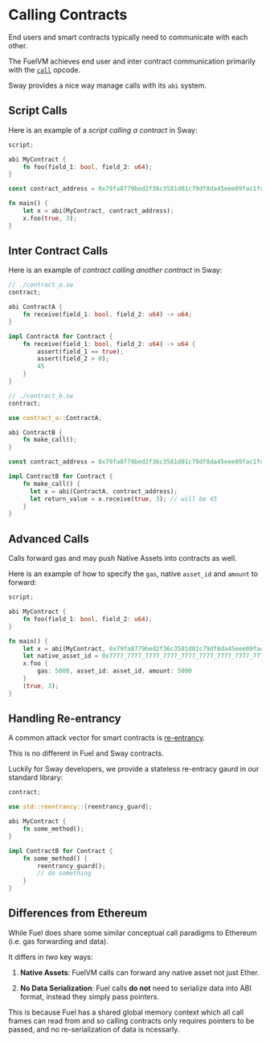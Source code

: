 # Calling Contracts

End users and smart contracts typically need to communicate with each other.

The FuelVM achieves end user and inter contract communication primarily with the [`call`](https://github.com/FuelLabs/fuel-specs/blob/master/specs/vm/opcodes.md#call-call-contract) opcode.

Sway provides a nice way manage calls with its `abi` system.

## Script Calls

Here is an example of a *script calling a contract* in Sway:

```rs
script;

abi MyContract {
    fn foo(field_1: bool, field_2: u64);
}

const contract_address = 0x79fa8779bed2f36c3581d01c79df8da45eee09fac1fd76a5a656e16326317ef0;

fn main() {
    let x = abi(MyContract, contract_address);
    x.foo(true, 3);
}
```

## Inter Contract Calls

Here is an example of *contract calling another contract* in Sway:

```rs
// ./contract_a.sw
contract;

abi ContractA {
    fn receive(field_1: bool, field_2: u64) -> u64;
}

impl ContractA for Contract {
    fn receive(field_1: bool, field_2: u64) -> u64 {
        assert(field_1 == true);
        assert(field_2 > 0);
        45
    }
}
```

```rs
// ./contract_b.sw
contract;

use contract_a::ContractA;

abi ContractB {
    fn make_call();
}

const contract_address = 0x79fa8779bed2f36c3581d01c79df8da45eee09fac1fd76a5a656e16326317ef0;

impl ContractB for Contract {
    fn make_call() {
      let x = abi(ContractA, contract_address);
      let return_value = x.receive(true, 3); // will be 45
    }
}
```

## Advanced Calls

Calls forward gas and may push Native Assets into contracts as well.

Here is an example of how to specify the `gas`, native `asset_id` and `amount` to forward:

```rs
script;

abi MyContract {
    fn foo(field_1: bool, field_2: u64);
}

fn main() {
    let x = abi(MyContract, 0x79fa8779bed2f36c3581d01c79df8da45eee09fac1fd76a5a656e16326317ef0);
    let native_asset_id = 0x7777_7777_7777_7777_7777_7777_7777_7777_7777_7777_7777_7777_7777_7777_7777_7777;
    x.foo {
        gas: 5000, asset_id: asset_id, amount: 5000
    }
    (true, 3);
}
```

## Handling Re-entrancy

A common attack vector for smart contracts is [re-entrancy](https://quantstamp.com/blog/what-is-a-re-entrancy-attack).

This is no different in Fuel and Sway contracts.

Luckily for Sway developers, we provide a stateless re-entracy gaurd in our standard library:

```rs
contract;

use std::reentrancy::{reentrancy_guard};

abi MyContract {
    fn some_method();
}

impl ContractB for Contract {
    fn some_method() {
        reentrancy_guard();
        // do something
    }
}
```

## Differences from Ethereum

While Fuel does share some similar conceptual call paradigms to Ethereum (i.e. gas forwarding and data). 

It differs in *two* key ways:

1) **Native Assets**: FuelVM calls can forward any native asset not just Ether.

2) **No Data Serialization**: Fuel calls **do not** need to serialize data into ABI format, instead they simply pass pointers.

This is because Fuel has a shared global memory context which all call frames can read from and so calling contracts only requires pointers to be passed, and no re-serialization of data is ncessarly.
